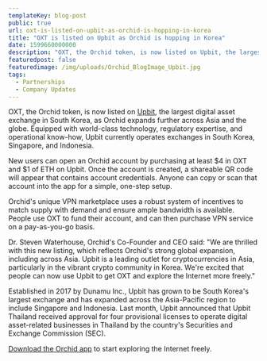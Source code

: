 ```yaml
---
templateKey: blog-post
public: true
url: oxt-is-listed-on-upbit-as-orchid-is-hopping-in-korea
title: "OXT is listed on Upbit as Orchid is hopping in Korea"
date: 1599660000000
description: "OXT, the Orchid token, is now listed on Upbit, the largest digital asset exchange in South Korea, as Orchid expands further across Asia and the globe."
featuredpost: false
featuredimage: /img/uploads/Orchid_BlogImage_Upbit.jpg
tags:
  - Partnerships
  - Company Updates
---
```

OXT, the Orchid token, is now listed on [Upbit](https://upbit.com/), the largest digital asset exchange in South Korea, as Orchid expands further across Asia and the globe. Equipped with world-class technology, regulatory expertise, and operational know-how, Upbit currently operates exchanges in South Korea, Singapore, and Indonesia.

New users can open an Orchid account by purchasing at least $4 in OXT and $1 of ETH on Upbit. Once the account is created, a shareable QR code will appear that contains account credentials. Anyone can copy or scan that account into the app for a simple, one-step setup.

Orchid's unique VPN marketplace uses a robust system of incentives to match supply with demand and ensure ample bandwidth is available. People use OXT to fund their account, and can then purchase VPN service on a pay-as-you-go basis.

Dr. Steven Waterhouse, Orchid's Co-Founder and CEO said: "We are thrilled with this new listing, which reflects Orchid's strong global expansion, including across Asia. Upbit is a leading outlet for cryptocurrencies in Asia, particularly in the vibrant crypto community in Korea. We're excited that people can now use Upbit to get OXT and explore the Internet more freely."

Established in 2017 by Dunamu Inc., Upbit has grown to be South Korea's largest exchange and has expanded across the Asia-Pacific region to include Singapore and Indonesia. Last month, Upbit announced that Upbit Thailand received approval for four provisional licenses to operate digital asset-related businesses in Thailand by the country's Securities and Exchange Commission (SEC).

[Download the Orchid app](https://www.orchid.com/download) to start exploring the Internet freely.